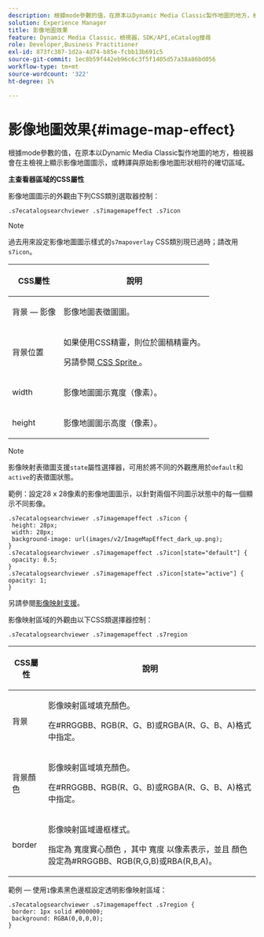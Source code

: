 ```yaml
---
description: 根據mode參數的值，在原本以Dynamic Media Classic製作地圖的地方，檢視器會在主檢視上顯示影像地圖圖示，或轉譯與原始影像地圖形狀相符的確切區域。
solution: Experience Manager
title: 影像地圖效果
feature: Dynamic Media Classic，檢視器，SDK/API,eCatalog搜尋
role: Developer,Business Practitioner
exl-id: 873fc387-1d2a-4d74-b85e-fcbb13b691c5
source-git-commit: 1ec8b59f442eb96c6c3f5f1405d57a38a86bd056
workflow-type: tm+mt
source-wordcount: '322'
ht-degree: 1%

---
```


# 影像地圖效果{#image-map-effect}

根據mode參數的值，在原本以Dynamic Media Classic製作地圖的地方，檢視器會在主檢視上顯示影像地圖圖示，或轉譯與原始影像地圖形狀相符的確切區域。

<!--<a id="section_061E550C1C1D4DB2BD663A898895B38C"></a>-->

**主查看器區域的CSS屬性**

影像地圖圖示的外觀由下列CSS類別選取器控制：

```
.s7ecatalogsearchviewer .s7imagemapeffect .s7icon
```

>[!NOTE]
>
>過去用來設定影像地圖圖示樣式的`s7mapoverlay` CSS類別現已過時；請改用`s7icon`。

<table id="table_94EE3F5BBE4547C0B4943471CEE7EDE4"> 
 <thead> 
  <tr> 
   <th colname="col1" class="entry"> <p> CSS屬性 </p> </th> 
   <th colname="col2" class="entry"> <p>說明 </p> </th> 
  </tr> 
 </thead>
 <tbody> 
  <tr> 
   <td colname="col1"> <p> <span class="codeph"> 背景 — 影像  </span> </p> </td> 
   <td colname="col2"> <p>影像地圖表徵圖圖。 </p> </td> 
  </tr> 
  <tr> 
   <td colname="col1"> <p> <span class="codeph"> 背景位置  </span> </p> </td> 
   <td colname="col2"> <p> 如果使用CSS精靈，則位於圖稿精靈內。 </p> <p>另請參閱<a href="../../../c-html5-s7-aem-asset-viewers/c-html5-ecatsearch-viewer-about/c-html5-ecatsearch-viewer-customizingviewer/c-html5-ecatsearch-viewer-customizingviewer.md#section-9d570f95eb2443aca74c1b02f6e89aff" format="dita" scope="local"> CSS Sprite </a>。 </p> </td> 
  </tr> 
  <tr> 
   <td colname="col1"> <p> <span class="codeph"> width </span> </p> </td> 
   <td colname="col2"> <p>影像地圖圖示寬度（像素）。 </p> </td> 
  </tr> 
  <tr> 
   <td colname="col1"> <p> <span class="codeph"> height </span> </p> </td> 
   <td colname="col2"> <p>影像地圖圖示高度（像素）。 </p> </td> 
  </tr> 
 </tbody> 
</table>

>[!NOTE]
>
>影像映射表徵圖支援`state`屬性選擇器，可用於將不同的外觀應用於`default`和`active`的表徵圖狀態。

範例：設定28 x 28像素的影像地圖圖示，以針對兩個不同圖示狀態中的每一個顯示不同影像。

```
.s7ecatalogsearchviewer .s7imagemapeffect .s7icon { 
 height: 28px; 
 width: 28px;  
 background-image: url(images/v2/ImageMapEffect_dark_up.png); 
} 
.s7ecatalogsearchviewer .s7imagemapeffect .s7icon[state="default"] { 
 opacity: 0.5; 
} 
.s7ecatalogsearchviewer .s7imagemapeffect .s7icon[state="active"] { 
opacity: 1; 
}
```

另請參閱[影像映射支援](../../../c-html5-s7-aem-asset-viewers/c-html5-20-ecatalog-viewer-about/c-html5-20-ecatalog-image-map-support.md#concept-28759efae5014a1fa8b0fb14dc26812a)。

影像映射區域的外觀由以下CSS類選擇器控制：

```
.s7ecatalogsearchviewer .s7imagemapeffect .s7region
```

<table id="table_1FF98CE842604AAABD838FF528CDC4EF"> 
 <thead> 
  <tr> 
   <th colname="col1" class="entry"> <p> CSS屬性 </p> </th> 
   <th colname="col2" class="entry"> <p>說明 </p> </th> 
  </tr> 
 </thead>
 <tbody> 
  <tr> 
   <td colname="col1"> <p> <span class="codeph"> 背景  </span> </p> </td> 
   <td colname="col2"> <p> 影像映射區域填充顏色。 </p> <p>在#RRGGBB、RGB(R、G、B)或RGBA(R、G、B、A)格式中指定。 </p> </td> 
  </tr> 
  <tr> 
   <td colname="col1"> <p> <span class="codeph"> 背景顏色  </span> </p> </td> 
   <td colname="col2"> <p> 影像映射區域填充顏色。 </p> <p>在#RRGGBB、RGB(R、G、B)或RGBA(R、G、B、A)格式中指定。 </p> </td> 
  </tr> 
  <tr> 
   <td colname="col1"> <p> <span class="codeph"> border </span> </p> </td> 
   <td colname="col2"> <p> 影像映射區域邊框樣式。 </p> <p>指定為<span class="codeph"> <span class="varname">寬度</span>實心<span class="varname">顏色</span> </span>，其中<span class="codeph"> <span class="varname">寬度</span> </span>以像素表示，並且<span class="codeph"> <span class="varname">顏色</span> </span>設定為#RRGGBB、RGB(R,G,B)或RBA(R,B,A)。 </p> </td> 
  </tr> 
 </tbody> 
</table>

範例 — 使用`1`像素黑色邊框設定透明影像映射區域：

```
.s7ecatalogsearchviewer .s7imagemapeffect .s7region { 
 border: 1px solid #000000; 
 background: RGBA(0,0,0,0);  
}
```
